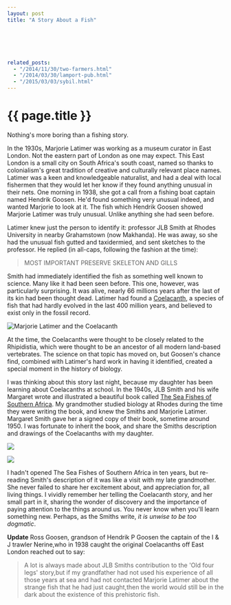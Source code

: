 ```yaml
---
layout: post
title: "A Story About a Fish"






related_posts:
  - "/2014/11/30/two-farmers.html"
  - "/2014/03/30/lamport-pub.html"
  - "/2015/03/03/sybil.html"
---
```

{{ page.title }}
================

<p class="meta">Nothing's more boring than a fishing story.</p>

In the 1930s, Marjorie Latimer was working as a museum curator in East London. Not the eastern part of London as one may expect. This East London is a small city on South Africa's south coast, named so thanks to colonialism's great tradition of creative and culturally relevant place names. Latimer was a keen and knowledgeable naturalist, and had a deal with local fishermen that they would let her know if they found anything unusual in their nets. One morning in 1938, she got a call from a fishing boat captain named Hendrik Goosen. He'd found something very unusual indeed, and wanted Marjorie to look at it. The fish which Hendrik Goosen showed Marjorie Latimer was truly unusual. Unlike anything she had seen before.

Latimer knew just the person to identify it: professor JLB Smith at Rhodes University in nearby Grahamstown (now Makhanda). He was away, so she had the unusual fish gutted and taxidermied, and sent sketches to the professor. He replied (in all-caps, following the fashion at the time):

> MOST IMPORTANT PRESERVE SKELETON AND GILLS

Smith had immediately identified the fish as something well known to science. Many like it had been seen before. This one, however, was particularly surprising. It was alive, nearly 66 millions years after the last of its kin had been thought dead. Latimer had found a [Coelacanth](https://en.wikipedia.org/wiki/Coelacanth), a species of fish that had hardly evolved in the last 400 million years, and believed to exist only in the fossil record.

![Marjorie Latimer and the Coelacanth](https://mbrooker-blog-images.s3.amazonaws.com/Marjorie_Courtenay-Latimer_and_Coelacanth.jpg)

At the time, the Coelacanths were thought to be closely related to the Rhipidistia, which were thought to be an ancestor of all modern land-based vertebrates. The science on that topic has moved on, but Goosen's chance find, combined with Latimer's hard work in having it identified, created a special moment in the history of biology. 

I was thinking about this story last night, because my daughter has been learning about Coelacanths at school. In the 1940s, JLB Smith and his wife Margaret wrote and illustrated a beautiful book called [The Sea Fishes of Southern Africa](https://www.biodiversitylibrary.org/item/265240#page/9/mode/1up). My grandmother studied biology at Rhodes during the time they were writing the book, and knew the Smiths and Marjorie Latimer. Margaret Smith gave her a signed copy of their book, sometime around 1950. I was fortunate to inherit the book, and share the Smiths description and drawings of the Coelacanths with my daughter.

![](https://mbrooker-blog-images.s3.amazonaws.com/smith_page_one.jpg)

![](https://mbrooker-blog-images.s3.amazonaws.com/smith_page_two.jpg)

I hadn't opened The Sea Fishes of Southern Africa in ten years, but re-reading Smith's description of it was like a visit with my late grandmother. She never failed to share her excitement about, and appreciation for, all living things. I vividly remember her telling the Coelacanth story, and her small part in it, sharing the wonder of discovery and the importance of paying attention to the things around us. You never know when you'll learn something new. Perhaps, as the Smiths write, *it is unwise to be too dogmatic*.

**Update**
Ross Goosen, grandson of Hendrik P Goosen the captain of the I & J trawler Nerine,who in 1938 caught the original Coelacanths off East London reached out to say:

> A lot is always made about JLB Smiths contribution to the 'Old four legs' story,but if my grandfather had not used his experience of all those years at sea and had not contacted Marjorie Latimer about the strange fish that he had just caught,then the world would still be in the dark about the existence of this prehistoric fish.